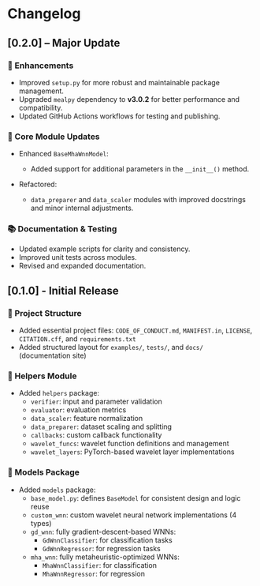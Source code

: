 # Changelog

## [0.2.0] – Major Update

### 🔧 Enhancements

* Improved `setup.py` for more robust and maintainable package management.
* Upgraded `mealpy` dependency to **v3.0.2** for better performance and compatibility.
* Updated GitHub Actions workflows for testing and publishing.

### 🧠 Core Module Updates

* Enhanced `BaseMhaWnnModel`:
  * Added support for additional parameters in the `__init__()` method.
  
* Refactored:
  * `data_preparer` and `data_scaler` modules with improved docstrings and minor internal adjustments.

### 📚 Documentation & Testing

* Updated example scripts for clarity and consistency.
* Improved unit tests across modules.
* Revised and expanded documentation.



## [0.1.0] - Initial Release

### 📁 Project Structure
- Added essential project files: `CODE_OF_CONDUCT.md`, `MANIFEST.in`, `LICENSE`, `CITATION.cff`, and `requirements.txt`
- Added structured layout for `examples/`, `tests/`, and `docs/` (documentation site)

### 🧰 Helpers Module
- Added `helpers` package:
  - `verifier`: input and parameter validation
  - `evaluator`: evaluation metrics
  - `data_scaler`: feature normalization
  - `data_preparer`: dataset scaling and splitting
  - `callbacks`: custom callback functionality
  - `wavelet_funcs`: wavelet function definitions and management
  - `wavelet_layers`: PyTorch-based wavelet layer implementations

### 🧠 Models Package
- Added `models` package:
  - `base_model.py`: defines `BaseModel` for consistent design and logic reuse
  - `custom_wnn`: custom wavelet neural network implementations (4 types)
  - `gd_wnn`: fully gradient-descent-based WNNs:
    - `GdWnnClassifier`: for classification tasks
    - `GdWnnRegressor`: for regression tasks
  - `mha_wnn`: fully metaheuristic-optimized WNNs:
    - `MhaWnnClassifier`: for classification
    - `MhaWnnRegressor`: for regression
